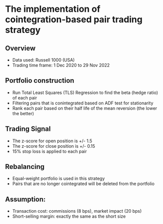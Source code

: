 # The implementation of cointegration-based pair trading strategy

## Overview
- Data used: Russell 1000 (USA)
- Trading time frame: 1 Dec 2020 to 29 Nov 2022

## Portfolio construction
- Run Total Least Squares (TLS) Regression to find the beta (hedge ratio) of each pair
- Filtering pairs that is conintegrated based on ADF test for stationarity
- Rank each pair based on their half life of the mean reversion (the lower the better)

## Trading Signal
- The z-score for open position is +/- 1.5
- The z-score for close position is +/- 0.15
- 15% stop loss is applied to each pair

## Rebalancing
- Equal-weight portfolio is used in this strategy
- Pairs that are no longer cointegrated will be deleted from the portfolio

## Assumption:
- Transaction cost: commissions (8 bps), market impact (20 bps)
- Short-selling margin: exactly the same as the short size
